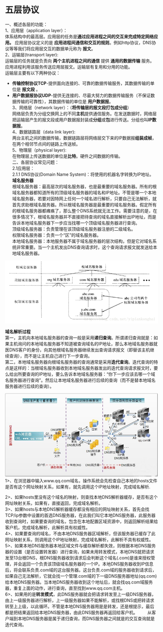 # 五层协议
一、概述各层的功能：  
1、应用层（application layer）：  
体系结构中的最高层。应用层的任务是**通过应用进程之间的交互来完成特定网络应用。** 应用层协议定义的是 **应用进程间通信和交互的规则**。例如http协议，DNS协议等等我们将应用层交互的数据单元称为 **报文**。  
2、运输层(transport layer):  
运输层的任务就是负责向 **两个主机进程之间的通信** 提供 **通用的数据传输** 服务。应用进程利用该服务传送应用层报文。运输层有复用和分用的功能。  
运输层主要有以下两种协议：  
  * **传输控制协议TCP**-提供面向连接的、可靠的数据传输服务，其数据传输的单位是 **报文段** 。
  * **用户数据报协议UDP**-提供无连接的、尽最大努力的数据传输服务（不保证数据传输的可靠性），其数据传输的单位是 **用户数据报**。  
3、网络层（network layer）：（**将传输层的报文段打包成分组**）  
网络层负责为分组交换网上的不同**主机**提供通信服务。在发送数据时，网络层把运输层产生的报文段或用户数据报封装成**分组**或**包**进行传送。分组也叫**IP数据报**。  
4、数据链路层（data link layer):  
两台主机之间的数据传输，数据链路层将网络层交下来的IP数据报**组装成帧**，在两个相邻节点间的链路上传送帧。  
5、物理层（physical layer):  
在物理层上传送数据的单位是**比特**。硬件之间数据的传输。  
二、各层协议常见问题：  
2.1应用层：  
2.1.1 DNS协议(Domain Name System)：将使用的机器名字转换为IP地址。    
**域名服务器**  
  根域名服务器：最高层次的域名服务器，也是最重要的域名服务器。所有的根域名服务器都知道所有的顶级域名服务器的域名和IP地址。不管是哪一个本地域名服务器，若要对因特网上任何一个域名进行解析，只要自己无法解析，就首先求助根域名服务器。所以根域名服务器是最重要的域名服务器。假定所有的根域名服务器都瘫痪了，那么整个DNS系统就无法工作。需要注意的是，在很多情况下，根域名服务器并不直接把待查询的域名直接解析出IP地址，而是告诉本地域名服务器下一步应当找哪一个顶级域名服务器进行查询。  
  顶级域名服务器：负责管理在该顶级域名服务器注册的二级域名。  
  权限域名服务器：负责一个“区”的域名服务器。  
  本地域名服务器：本地服务器不属于域名服务器的层次结构，但是它对域名系统非常重要。当一个主机发出DNS查询请求时，这个查询请求报文就发送给本地域名服务器。  
<div align="center"><img src="https://github.com/joyce0101/Notes/blob/master/src/%E6%A0%91%E7%8A%B6%E7%BB%93%E6%9E%84%E7%9A%84DNS%E5%9F%9F%E5%90%8D%E6%9C%8D%E5%8A%A1%E5%99%A8.png"/></div>

**域名解析过程**  
第一，主机向本地域名服务器的查询一般是采用**递归查询**。所谓递归查询就是：如果主机询问的本地域名服务器不知道被查询域名的IP地址，那么本地域名服务器就医DNS客户的身份，向其他根域名服务器继续发出查询请求报文（即替该主机继续查询），而不是让主机自己进行下一步查询。  
第二，本地域名服务器向根域名服务器的查询通常是采用**迭代查询**。迭代查询的特点是这样的：当根域名服务器收到本地域名服务器发出的迭代查询请求报文时，要么给出所要查询的IP地址，要么告诉本地域名服务器：“你下一步应该去哪一个域名服务器进行查询”。然后让本地域名服务器进行后续的查询（而不是替本地域名服务器进行后续的查询）。  
<div align="center"><img src="https://github.com/joyce0101/Notes/blob/master/src/DNS%E6%9F%A5%E8%AF%A2%E4%B8%BE%E4%BE%8B.jpg"/></div>
1>、在浏览器中输入www.qq.com域名，操作系统会先检查自己本地的hosts文件是否有这个网址映射关系，如果有，就先调用这个IP地址映射，完成域名解析.  

2>、如果hosts里没有这个域名的映射，则查找本地DNS解析器缓存，是否有这个网址映射关系，如果有，直接返回，完成域名解析。  
3>、如果hosts与本地DNS解析器缓存都没有相应的网址映射关系，首先会找TCP/ip参数中设置的首选DNS服务器，在此我们叫它本地DNS服务器，此服务器收到查询时，如果要查询的域名，包含在本地配置区域资源中，则返回解析结果给客户机，完成域名解析，此解析具有权威性。  
4>、如果要查询的域名，不由本地DNS服务器区域解析，但该服务器已缓存了此网址映射关系，则调用这个IP地址映射，完成域名解析，此解析不具有权威性。  
5>、如果本地DNS服务器本地区域文件与缓存解析都失效，则根据本地DNS服务器的设置（是否设置转发器）进行查询，如果未用转发模式，本地DNS就把请求发至13台根DNS，根DNS服务器收到请求后会判断这个域名(.com)是谁来授权管理，并会返回一个负责该顶级域名服务器的一个IP。本地DNS服务器收到IP信息后，将会联系负责.com域的这台服务器。这台负责.com域的服务器收到请求后，如果自己无法解析，它就会找一个管理.com域的下一级DNS服务器地址(qq.com)给本地DNS服务器。当本地DNS服务器收到这个地址后，就会找qq.com域服务器，重复上面的动作，进行查询，直至找到www.qq.com主机。  
6>、如果用的是**转发模式**，此DNS服务器就会把请求转发至上一级DNS服务器，由上一级服务器进行解析，上一级服务器如果不能解析，或找根DNS或把转请求转至上上级，以此循环。不管是本地DNS服务器用是是转发，还是根提示，最后都是把结果返回给本地DNS服务器，由此DNS服务器再返回给客户机。
　　从客户端到本地DNS服务器是属于递归查询，而DNS服务器之间就是的交互查询就是迭代查询。
